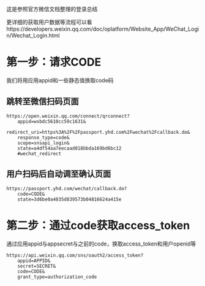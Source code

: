 这是参照官方微信文档整理的登录总结

更详细的获取用户数据等流程可以看https://developers.weixin.qq.com/doc/oplatform/Website_App/WeChat_Login/Wechat_Login.html
# 第一步：请求CODE
我们将用应用appid和一些静态值换取code码
## 跳转至微信扫码页面
```
https://open.weixin.qq.com/connect/qrconnect?
    appid=wxbdc5610cc59c1631&
    redirect_uri=https%3A%2F%2Fpassport.yhd.com%2Fwechat%2Fcallback.do&
    response_type=code&
    scope=snsapi_login&
    state=a4df54aa7eecaad018bbda169bd6bc12
    #wechat_redirect
```
## 用户扫码后自动调至确认页面
```
https://passport.yhd.com/wechat/callback.do?
    code=CODE&
    state=3d6be0a4035d839573b04816624a415e
```
# 第二步：通过code获取access_token
通过应用appid与appsecret与之前的code，换取access_token和用户openid等
```
https://api.weixin.qq.com/sns/oauth2/access_token?
    appid=APPID&
    secret=SECRET&
    code=CODE&
    grant_type=authorization_code
```